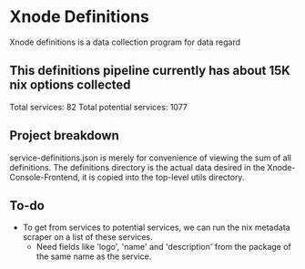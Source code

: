# Xnode Definitions
Xnode definitions is a data collection program for data regard

## This definitions pipeline currently has about 15K nix options collected
Total services: 82
Total potential services: 1077

## Project breakdown
service-definitions.json is merely for convenience of viewing the sum of all definitions.
The definitions directory is the actual data desired in the Xnode-Console-Frontend, it is copied into the top-level utils directory.


## To-do
* To get from services to potential services, we can run the nix metadata scraper on a list of these services.
    * Need fields like 'logo', 'name' and 'description' from the package of the same name as the service.